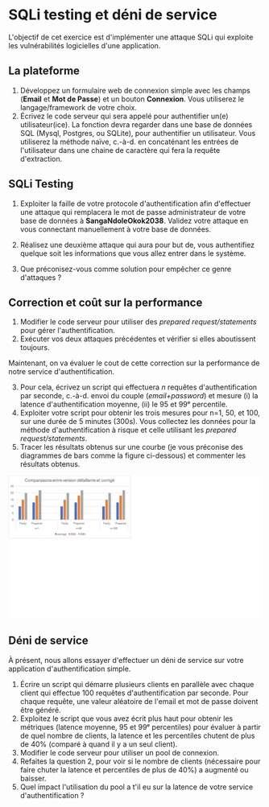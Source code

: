 # SQLi testing et déni de service

L'objectif de cet exercice est d'implémenter une attaque SQLi qui exploite les vulnérabilités logicielles d'une application. 

## La plateforme 

1. Développez un formulaire web de connexion simple avec les champs (**Email** et **Mot de Passe**) et un bouton **Connexion**. Vous utiliserez le langage/framework de votre choix.
2. Écrivez le code serveur qui sera appelé pour authentifier un(e) utilisateur(ice). La fonction devra regarder dans une base de données SQL (Mysql, Postgres, ou SQLite), pour authentifier un utilisateur. Vous utiliserez la méthode naïve, c.-à-d. en concaténant les entrées de l'utilisateur dans une chaine de caractère qui fera la requête d'extraction.

## SQLi Testing

1. Exploiter la faille de votre protocole d'authentification afin d'effectuer une attaque qui remplacera le mot de passe administrateur de votre base de données à **SangaNdoleOkok2038**. 
Validez votre attaque en vous connectant manuellement à votre base de données.

2. Réalisez une deuxième attaque qui aura pour but de, vous authentifiez quelque soit les informations que vous allez entrer dans le système. 

3. Que préconisez-vous comme solution pour empêcher ce genre d'attaques ?

## Correction et coût sur la performance

1. Modifier le code serveur pour utiliser des *prepared request/statements* pour gérer l'authentification. 
2. Exécuter vos deux attaques précédentes et vérifier si elles aboutissent toujours.

Maintenant, on va évaluer le cout de cette correction sur la performance de notre service d'authentification. 

3. Pour cela, écrivez un script qui effectuera $n$ requêtes d'authentification par seconde, c.-à-d. envoi du couple (*email+password*) et mesure (i) la latence d'authentification moyenne, (ii) le 95 et 99ᵉ percentile. 
4. Exploiter votre script pour obtenir les trois mesures pour n=1, 50, et 100, sur une durée de 5 minutes (300s).
Vous collectez les données pour la méthode d'authentification à risque et celle utilisant les *prepared request/statements*. 
5. Tracer les résultats obtenus sur une courbe (je vous préconise des diagrammes de bars comme la figure ci-dessous) et commenter les résultats obtenus.

![Graphique pour les courbes](./GraphiqueExe.png)


## Déni de service

À présent, nous allons essayer d'effectuer un déni de service sur votre application d'authentification simple. 

1. Écrire un script qui démarre plusieurs clients en parallèle avec chaque client qui effectue 100 requêtes d'authentification par seconde. Pour chaque requête, une valeur aléatoire de l'email et mot de passe doivent être généré. 
2. Exploitez le script que vous avez écrit plus haut pour obtenir les métriques (latence moyenne, 95 et 99ᵉ percentiles) pour évaluer à partir de quel nombre de clients, la latence et les percentiles chutent de plus de 40% (comparé à quand il y a un seul client).
3. Modifier le code serveur pour utiliser un pool de connexion.
4. Refaites la question 2, pour voir si le nombre de clients (nécessaire pour faire chuter la latence et percentiles de plus de 40%) a augmenté ou baisser.
5. Quel impact l'utilisation du pool a t'il eu sur la latence de votre service d'authentification ?



